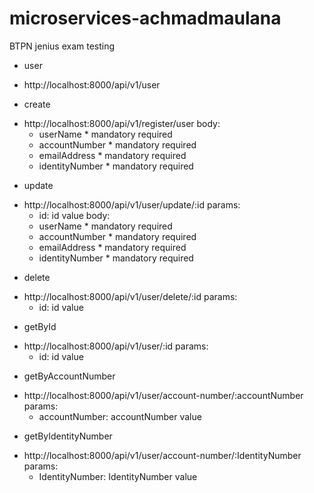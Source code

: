 # microservices-achmadmaulana
BTPN jenius exam testing

  - user
  * http://localhost:8000/api/v1/user

  - create 
  * http://localhost:8000/api/v1/register/user
    body: 
      - userName * mandatory required
      - accountNumber * mandatory required
      - emailAddress * mandatory required
      - identityNumber * mandatory required

  - update 
  * http://localhost:8000/api/v1/user/update/:id
    params: 
      - id: id value
    body: 
      - userName * mandatory required
      - accountNumber * mandatory required
      - emailAddress * mandatory required
      - identityNumber * mandatory required

  - delete 
  * http://localhost:8000/api/v1/user/delete/:id
    params: 
      - id: id value

  - getById 
  * http://localhost:8000/api/v1/user/:id
    params: 
      - id: id value

  - getByAccountNumber
  * http://localhost:8000/api/v1/user/account-number/:accountNumber
    params: 
      - accountNumber: accountNumber value

  - getByIdentityNumber
  * http://localhost:8000/api/v1/user/account-number/:IdentityNumber
    params: 
      - IdentityNumber: IdentityNumber value